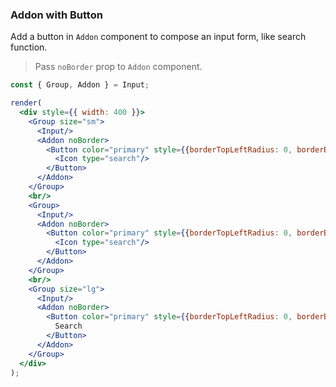 ### Addon with Button

Add a button in `Addon` component to compose an input form, like search function.

> Pass `noBorder` prop to `Addon` component.

<!--start-code-->

```jsx
const { Group, Addon } = Input;

render(
  <div style={{ width: 400 }}>
    <Group size="sm">
      <Input/>
      <Addon noBorder>
        <Button color="primary" style={{borderTopLeftRadius: 0, borderBottomLeftRadius: 0, marginRight: 0}}>
          <Icon type="search"/>
        </Button>
      </Addon>
    </Group>
    <br/>
    <Group>
      <Input/>
      <Addon noBorder>
        <Button color="primary" style={{borderTopLeftRadius: 0, borderBottomLeftRadius: 0, marginRight: 0}}>
          <Icon type="search"/>
        </Button>
      </Addon>
    </Group>
    <br/>
    <Group size="lg">
      <Input/>
      <Addon noBorder>
        <Button color="primary" style={{borderTopLeftRadius: 0, borderBottomLeftRadius: 0, marginRight: 0}}>
          Search
        </Button>
      </Addon>
    </Group>
  </div>
);
```

<!--end-code-->
